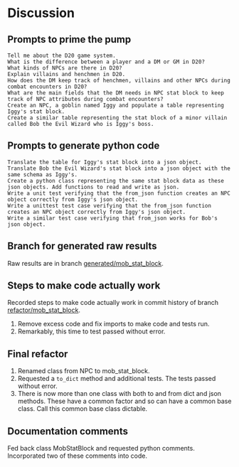 # Discussion

## Prompts to prime the pump

    Tell me about the D20 game system.
    What is the difference between a player and a DM or GM in D20?
    What kinds of NPCs are there in D20?
    Explain villains and henchmen in D20.
    How does the DM keep track of henchmen, villains and other NPCs during combat encounters in D20?
    What are the main fields that the DM needs in NPC stat block to keep track of NPC attributes during combat encounters?
    Create an NPC, a goblin named Iggy and populate a table representing Iggy's stat block.
    Create a similar table representing the stat block of a minor villain called Bob the Evil Wizard who is Iggy's boss.

## Prompts to generate python code

    Translate the table for Iggy's stat block into a json object.
    Translate Bob the Evil Wizard's stat block into a json object with the same schema as Iggy's.
    Create a python class representing the same stat block data as these json objects. Add functions to read and write as json.
    Write a unit test verifying that the from_json function creates an NPC object correctly from Iggy's json object.
    Write a unittest test case verifying that the from_json function creates an NPC object correctly from Iggy's json object.
    Write a similar test case verifying that from_json works for Bob's json object.

## Branch for generated raw results

Raw results are in branch [generated/mob_stat_block](https://github.com/newexo/d20-ai/tree/generated/mob_stat_block).

## Steps to make code actually work

Recorded steps to make code actually work in commit history of branch [refactor/mob_stat_block](https://github.com/newexo/d20-ai/tree/refactor/mob_stat_block).

1. Remove excess code and fix imports to make code and tests run.
2. Remarkably, this time to test passed without error.

## Final refactor

1. Renamed class from NPC to mob_stat_block.
2. Requested a `to_dict` method and additional tests. The tests passed without error.
3. There is now more than one class with both to and from dict and json methods. These have a common factor and so can
have a common base class. Call this common base class dictable.

## Documentation comments

Fed back class MobStatBlock and requested python comments. Incorporated two of these comments into code.
